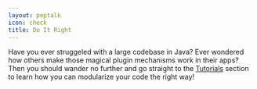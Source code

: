 ```yaml
---
layout: peptalk
icon: check
title: Do It Right
---
```

Have you ever struggeled with a large codebase in Java? Ever wondered how others make those magical plugin mechanisms work in their apps? Then you should wander no further and go straight to the [Tutorials](/Tutorials) section to learn how you can modularize your code the right way!